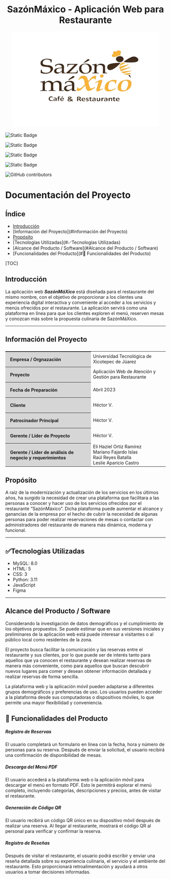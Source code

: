 <h1 align="center">SazónMáxico - Aplicación Web para Restaurante</h1>

<p align="center"><img width="460" height="300" src="/img/logo.svg" alt="SazónMáXico Logo"></p>

![Static Badge](https://img.shields.io/badge/licence-utxj-green?style=for-the-badge&link=http%3A%2F%2Fwww.utxicotepec.edu.mx)

![Static Badge](https://img.shields.io/badge/release%20date-agosto%202023-blue?style=for-the-badge)

![Static Badge](https://img.shields.io/badge/status-en%20desarrollo-brown?style=for-the-badge)

![Static Badge](https://img.shields.io/badge/stable%20version-%20-orange?style=for-the-badge)

![GitHub contributors](https://img.shields.io/github/contributors/Yayo22124/SazonMaXico?style=for-the-badge&logo=github&color=ffffff)

# Documentación del Proyecto

## Índice

- [Introducción](#Introducción)
- [Información del Proyecto](#Información del Proyecto)
- [Propósito](#Propósito)
- [Tecnologías Utilizadas](#:white_check_mark:Tecnologías Utilizadas)
- [Alcance del Producto / Software](#Alcance del Producto / Software)
- [Funcionalidades del Producto](#:hammer: Funcionalidades del Producto)

[TOC]

## Introducción

La aplicación web ***SazónMáXico*** está diseñada para el restaurante del mismo nombre, con el objetivo de proporcionar a los clientes una experiencia digital interactiva y conveniente al acceder a los servicios y menús ofrecidos por el restaurante. La aplicación servirá como una plataforma en línea para que los clientes exploren el menú, reserven mesas y conozcan más sobre la propuesta culinaria de SazónMáXico.
- - -

## Información del Proyecto
<table style="display:flex;align-items:center;justify-content:center;margin-bottom:20px;">
    <tr>
        <th style="text-align: left;background-color:#d6d6d6;padding:15px;">Empresa / Orgnazación</th>
        <td>Universidad Tecnológica de Xicotepec de Júarez</td>
    </tr>
    <tr>
        <th style="text-align: left;background-color:#d6d6d6;padding:15px;">Proyecto</th>
        <td>Aplicación Web de Atención y Gestión para
Restaurante</td>
    </tr>
    <tr>
        <th style="text-align: left;background-color:#d6d6d6;padding:15px;">Fecha de Preparación</th>
        <td>Abril 2023</td>
    </tr>
    <tr>
        <th style="text-align: left;background-color:#d6d6d6;padding:15px;">Cliente</th>
        <td>Héctor V.</td>
    </tr>
    <tr>
        <th style="text-align: left;background-color:#d6d6d6;padding:15px;">Patrocinador Principal</th>
        <td>Héctor V.</td>
    </tr>
    <tr>
        <th style="text-align: left;background-color:#d6d6d6;padding:15px;">Gerente / Líder de Proyecto</th>
        <td>Héctor V.</td>
    </tr>
    <tr>
        <th style="text-align: left;background-color:#d6d6d6;padding:15px;">Gerente / Líder de análisis de negocio y requerimientos</th>
        <td>
        	Eli Haziel Ortiz Ramírez <br>
            Mariano Fajardo Islas <br>
            Raúl Reyes Batalla <br>
            Leslie Aparicio Castro
        </td>
    </tr>
</table>

## Propósito

A raíz de la modernización y actualización de los servicios en los últimos años, ha surgido la necesidad de crear una plataforma que facilitara a las personas a conocer y hacer uso de los servicios ofrecidos por el restaurante “SazónMáxico”. Dicha plataforma puede aumentar el alcance y ganancias de la empresa por el hecho de cubrir la necesidad de algunas personas para poder realizar reservaciones de mesas o contactar con administradores del restaurante de manera más dinámica, moderna y funcional.
_ _ _

## :white_check_mark:Tecnologías Utilizadas

- MySQL: 8.0
- HTML: 5
- CSS: 3
- Python: 3.11
- JavaScript
- Figma
- - -

## Alcance del Producto / Software
Considerando la investigación de datos demográficos y el cumplimiento de los objetivos propuestos. Se puede estimar que en sus versiones iniciales y preliminares de la aplicación web está puede interesar a visitantes o al público local como residentes de la zona.

El proyecto busca facilitar la comunicación y las reservas entre el restaurante y sus clientes, por lo que puede ser de interés tanto para aquellos que ya conocen el restaurante y desean realizar reservas de manera más conveniente, como para aquellos que buscan descubrir nuevos lugares para comer y desean obtener información detallada y realizar reservas de forma sencilla.

La plataforma web y la aplicación móvil pueden adaptarse a diferentes grupos demográficos y preferencias de uso. Los usuarios pueden acceder a la plataforma desde sus computadoras o dispositivos móviles, lo que permite una mayor flexibilidad y conveniencia.


## :hammer: Funcionalidades del Producto
##### Registro de Reservas
El usuario completará un formulario en línea con la fecha, hora y número de personas para su reserva. Después de enviar la solicitud, el usuario recibirá una confirmación de disponibilidad de mesas.
##### Descarga del Menú PDF
El usuario accederá a la plataforma web o la aplicación móvil para descargar el menú en formato PDF. Esto le permitirá explorar el menú completo, incluyendo categorías, descripciones y precios, antes de visitar el
restaurante.
##### Generación de Código QR
El usuario recibirá un código QR único en su dispositivo móvil después de realizar una reserva. Al llegar al restaurante, mostrará el código QR al personal para verificar y confirmar la reserva.
##### Registro de Reseñas
Después de visitar el restaurante, el usuario podrá escribir y enviar una reseña detallada sobre su experiencia culinaria, el servicio y el ambiente del restaurante. Esto proporcionará retroalimentación y ayudará a otros usuarios a tomar decisiones informadas.

